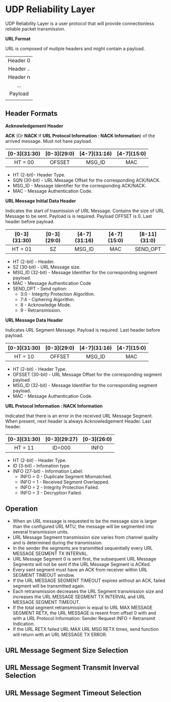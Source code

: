 # UDP Reliability Layer

UDP Reliability Layer is a user protocol that will provide connectionless reliable packet transmission.

**URL Format**

URL is composed of mutiple headers and might contain a payload.

| |
|:--:|
| Header 0 |
| Header .. |
| Header n |
| ... |
| Payload |
| |

## Header Formats

**Acknowledgement Header**

**ACK** (Or **NACK** If **URL Protocol Information : NACK Information**) of the arrived message. Must not have payload.

| \[0-3\](31:30) | \[0-3\](29:0) | \[4-7\](31:16) | \[4-7\](15:0) |
|:--------------:|:-------------:|:--------------:|:-------------:|
| HT = 00        | OFSSET        | MSG_ID         | MAC           |

* HT (2-bit)- Header Type.
* SQN (30-bit) - URL Message Offset for the corresponding ACK/NACK.
* MSG_ID - Message Identifier for the corresponding ACK/NACK.
* MAC - Message Authentication Code.

**URL Message Initial Data Header**

Indicates the start of trasmission of URL Message. Contains the size of URL Message to be sent. Payload is is required. Payload OFFSET is 0. Last header before payload.

| \[0-3\](31:30) | \[0-3\](29:0) | \[4-7\](31:16) | \[4-7\](15:0) | \[8-11\](31:0) |
|:--------------:|:-------------:|:--------------:|:-------------:|:--------------:|
| HT = 01        |  SZ           | MSG_ID         | MAC           | SEND_OPT       |

* HT (2-bit) - Header.
* SZ (30-bit) - URL Message size.
* MSG_ID (32-bit) - Message Identifier for the corresponding segment payload.
* MAC - Message Authentication Code
* SEND_OPT - Send option:
  * 3:0 - Integrity Protection Algorithm.
  * 7:4 - Ciphering Algorithm.
  * 8 - Acknowledge Mode.
  * 9 - Retransmission.

**URL Message Data Header**

Indicates URL Segment Message. Payload is required. Last header before payload.

| \[0-3\](31:30) | \[0-3\](29:0) | \[4-7\](31:16) | \[4-7\](15:0) |
|:--------------:|:-------------:|:--------------:|:-------------:|
| HT = 10        | OFFSET        | MSG_ID         | MAC           |

* HT (2-bit) - Header Type.
* OFSSET (30-bit) - URL Message Offset for the corresponding segment payload.
* MSG_ID (32-bit) - Message Identifier for the corresponding segment payload.
* MAC - Message Authentication Code.

**URL Protocol Information : NACK Information**

Indicated that there is an error in the received URL Message Segment. When present, next header is always Acknowledgement Header. Last header.

| \[0-3\](31:30) | \[0-3\](29:27) | \[0-3\](26:0) |
|:--------------:|:-------------:|:--------------:|
| HT = 11        | ID=000        | INFO           |

* HT (2-bit) - Header Type.
* ID (3-bit) - Infomation type.
* INFO (27-bit) - Information Label:
  * INFO = 0 - Duplicate Segment Mismatched.
  * INFO = 1 - Received Segment Overlapped.
  * INFO = 2 - Integrity Protection Failed.
  * INFO = 3 - Decryption Failed.

## Operation
* When an URL message is requested to be the message size is larger than the configured URL MTU, the message will be segmented into several transmission units.
* URL Message Segment transmission size varies from channel quality and is determined during the transmission.
* In the sender the segments are transmitted sequentially every URL MESSAGE SEGMENT TX INTERVAL.
* URL Message Segment 0 is sent first, the subsequent URL Message Segments will not be sent if the URL Message Segment is ACKed.
* Every sent segment must have an ACK from receiver within URL SEGMENT TIMEOUT window.
* If the URL MESSAGE SEGMENT TIMEOUT expires without an ACK, failed segment will be transmitted again.
* Each retransmission decreases the URL Segment transmission size and increases the URL MESSAGE SEGMENT TX INTERVAL and URL MESSAGE SEGMENT TIMEOUT. 
* If the total segment retransmission is equal to URL MAX MESSAGE SEGMENT RETX, the URL MESSAGE is resent from offset 0 with and with a URL Protocol Information: Sender Request INFO = Retransmit Indication. 
* If the URL RETX failed URL MAX URL MSG RETX times, send function will return with an URL MESSAGE TX ERROR.

## URL Message Segment Size Selection
## URL Message Segment Transmit Inverval Selection
## URL Message Segment Timeout Selection
